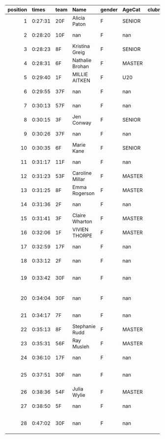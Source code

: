 |   position | times   | team   | Name            | gender   | AgeCat   |   clubnumber | Club name                  | Website                                    |   finishPosition |
|-----------:|:--------|:-------|:----------------|:---------|:---------|-------------:|:---------------------------|:-------------------------------------------|-----------------:|
|          1 | 0:27:31 | 20F    | Alicia Paton    | F        | SENIOR   |           20 | Cumbernauld AAC            | nan                                        |               29 |
|          2 | 0:28:20 | 10F    | nan             | F        | nan      |           10 | Shettleston Harriers       | http://shettlestonharriers.org.uk/         |               35 |
|          3 | 0:28:23 | 8F     | Kristina Greig  | F        | SENIOR   |            8 | Bellahouston Harriers      | http://www.bellahoustonharriers.co.uk/     |               36 |
|          4 | 0:28:31 | 6F     | Nathalie Brohan | F        | MASTER   |            6 | Cambuslang Harriers        | https://cambuslangharriers.org/            |               37 |
|          5 | 0:29:40 | 1F     | MILLIE AITKEN   | F        | U20      |            1 | East Kilbride AC           | http://www.ekac.org.uk/                    |               50 |
|          6 | 0:29:55 | 37F    | nan             | F        | nan      |           37 | Law & District AAC         | http://www.lawaac.co.uk/                   |               53 |
|          7 | 0:30:13 | 57F    | nan             | F        | nan      |           57 | Whitemoss AAC              | https://whitemossaac.co.uk/                |               55 |
|          8 | 0:30:15 | 3F     | Jen Conway      | F        | SENIOR   |            3 | Bellahouston RR            | https://www.bellahoustonroadrunners.co.uk/ |               56 |
|          9 | 0:30:26 | 37F    | nan             | F        | nan      |           37 | Law & District AAC         | http://www.lawaac.co.uk/                   |               58 |
|         10 | 0:30:35 | 6F     | Marie Kane      | F        | SENIOR   |            6 | Cambuslang Harriers        | https://cambuslangharriers.org/            |               59 |
|         11 | 0:31:17 | 11F    | nan             | F        | nan      |           11 | Airdrie Harriers           | http://airdrieharriers.org/                |               64 |
|         12 | 0:31:23 | 53F    | Caroline Millar | F        | MASTER   |           53 | Troon Tortoises            | http://troontortoises.co.uk                |               66 |
|         13 | 0:31:25 | 8F     | Emma Rogerson   | F        | MASTER   |            8 | Bellahouston Harriers      | http://www.bellahoustonharriers.co.uk/     |               67 |
|         14 | 0:31:36 | 2F     | nan             | F        | nan      |            2 | Kilmarnock H&AC            | http://www.kilmarnockharriers.com/         |               68 |
|         15 | 0:31:41 | 3F     | Claire Wharton  | F        | MASTER   |            3 | Bellahouston RR            | https://www.bellahoustonroadrunners.co.uk/ |               69 |
|         16 | 0:32:06 | 1F     | VIVIEN THORPE   | F        | MASTER   |            1 | East Kilbride AC           | http://www.ekac.org.uk/                    |               73 |
|         17 | 0:32:59 | 17F    | nan             | F        | nan      |           17 | Calderglen Harriers        | http://www.calderglenharriers.org.uk/      |               76 |
|         18 | 0:33:12 | 2F     | nan             | F        | nan      |            2 | Kilmarnock H&AC            | http://www.kilmarnockharriers.com/         |               79 |
|         19 | 0:33:42 | 30F    | nan             | F        | nan      |           30 | Greenock Glenpark Harriers | https://greenockglenparkharriers.com/      |               83 |
|         20 | 0:34:04 | 30F    | nan             | F        | nan      |           30 | Greenock Glenpark Harriers | https://greenockglenparkharriers.com/      |               85 |
|         21 | 0:34:17 | 7F     | nan             | F        | nan      |            7 | Giffnock North AC          | https://www.giffnocknorth.co.uk/           |               86 |
|         22 | 0:35:13 | 8F     | Stephanie Rudd  | F        | MASTER   |            8 | Bellahouston Harriers      | http://www.bellahoustonharriers.co.uk/     |               89 |
|         23 | 0:35:31 | 56F    | Ray Musleh      | F        | MASTER   |           56 | West End RR                | https://www.westendroadrunners.co.uk/      |               92 |
|         24 | 0:36:10 | 17F    | nan             | F        | nan      |           17 | Calderglen Harriers        | http://www.calderglenharriers.org.uk/      |               93 |
|         25 | 0:37:51 | 30F    | nan             | F        | nan      |           30 | Greenock Glenpark Harriers | https://greenockglenparkharriers.com/      |               96 |
|         26 | 0:38:36 | 54F    | Julia Wylie     | F        | MASTER   |           54 | VP-Glasgow                 | https://www.vp-glasgow.com                 |               97 |
|         27 | 0:38:50 | 5F     | nan             | F        | nan      |            5 | Westerlands CCC            | https://westerlandsccc.co.uk/              |               98 |
|         28 | 0:47:02 | 30F    | nan             | F        | nan      |           30 | Greenock Glenpark Harriers | https://greenockglenparkharriers.com/      |              102 |